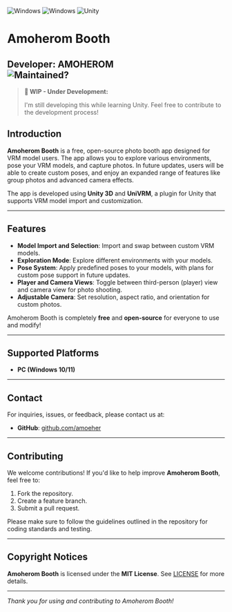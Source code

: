 <div>
  <img src="https://img.shields.io/badge/Windows-0078D6?style=for-the-badge&logo=windows&logoColor=white" alt="Windows">
  <img src="https://img.shields.io/badge/C%23-239120?style=for-the-badge&logo=c-sharp&logoColor=white" alt="Windows">
  <img src="https://img.shields.io/badge/Made%20with-Unity-57b9d3.svg?style=for-the-badge&logo=unity" alt="Unity">
</div>

# Amoherom Booth
**Developer**: AMOHEROM  
<img src="https://img.shields.io/badge/Maintained%3F-yes-green.svg" alt="Maintained?">
---

> **🚧 WIP - Under Development:**
> 
> I'm still developing this while learning Unity. Feel free to contribute to the development process!


## Introduction

**Amoherom Booth** is a free, open-source photo booth app designed for VRM model users. The app allows you to explore various environments, pose your VRM models, and capture photos. In future updates, users will be able to create custom poses, and enjoy an expanded range of features like group photos and advanced camera effects.

The app is developed using **Unity 3D** and **UniVRM**, a plugin for Unity that supports VRM model import and customization.

---

## Features

- **Model Import and Selection**: Import and swap between custom VRM models.
- **Exploration Mode**: Explore different environments with your models.
- **Pose System**: Apply predefined poses to your models, with plans for custom pose support in future updates.
- **Player and Camera Views**: Toggle between third-person (player) view and camera view for photo shooting.
- **Adjustable Camera**: Set resolution, aspect ratio, and orientation for custom photos.

Amoherom Booth is completely **free** and **open-source** for everyone to use and modify!

---

## Supported Platforms

- **PC (Windows 10/11)**

---

## Contact

For inquiries, issues, or feedback, please contact us at:

- **GitHub**: [github.com/amoeher](https://github.com/amoeher)  

---

## Contributing

We welcome contributions! If you'd like to help improve **Amoherom Booth**, feel free to:

1. Fork the repository.
2. Create a feature branch.
3. Submit a pull request.

Please make sure to follow the guidelines outlined in the repository for coding standards and testing.

---

## Copyright Notices

**Amoherom Booth** is licensed under the **MIT License**. See [LICENSE](LICENSE) for more details.

---

*Thank you for using and contributing to Amoherom Booth!*


